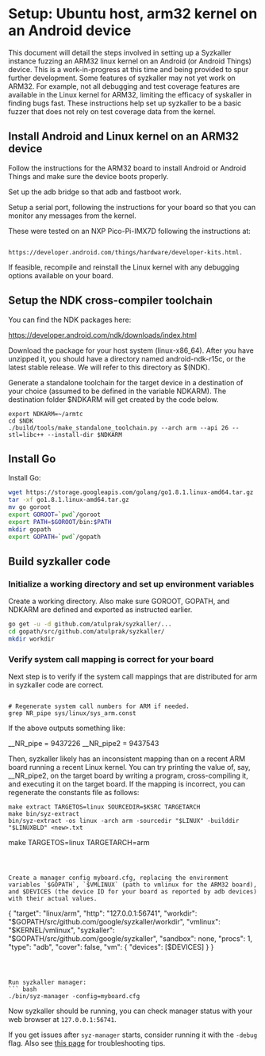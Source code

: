 # Setup: Ubuntu host, arm32 kernel on an Android device

This document will detail the steps involved in setting up a Syzkaller instance fuzzing an ARM32 linux kernel on an Android (or Android Things) device. This is a work-in-progress at this time and being provided to spur further development. Some features of syzkaller may not yet work on ARM32. For example, not all debugging and test coverage features are available in the Linux kernel for ARM32, limiting the efficacy of syskaller in finding bugs fast. These instructions help set up syzkaller to be a basic fuzzer that does not rely on test coverage data from the kernel. 

## Install Android and Linux kernel on an ARM32 device

Follow the instructions for the ARM32 board to install Android or 
Android Things and make sure the device boots properly.

Set up the adb bridge so that adb and fastboot work.

Setup a serial port, following the instructions for your board so that you can monitor any messages from the kernel.

These were tested on an NXP Pico-Pi-IMX7D following the instructions at:

```

https://developer.android.com/things/hardware/developer-kits.html.

```


If feasible, recompile and reinstall the Linux kernel with any debugging options available on your board.


## Setup the NDK cross-compiler toolchain


You can find the NDK packages here:

https://developer.android.com/ndk/downloads/index.html


Download the package for your host system (linux-x86_64). After you have unzipped it, you should have a directory named android-ndk-r15c, or the latest stable release. We will refer to this directory as $(NDK).


Generate a standalone toolchain for the target device in a destination of your choice (assumed to be defined in the variable NDKARM). The destination folder $NDKARM will get created by the code below.

```
export NDKARM=~/armtc
cd $NDK
./build/tools/make_standalone_toolchain.py --arch arm --api 26 --stl=libc++ --install-dir $NDKARM
```

## Install Go

Install Go:
``` bash
wget https://storage.googleapis.com/golang/go1.8.1.linux-amd64.tar.gz
tar -xf go1.8.1.linux-amd64.tar.gz
mv go goroot
export GOROOT=`pwd`/goroot
export PATH=$GOROOT/bin:$PATH
mkdir gopath
export GOPATH=`pwd`/gopath

```

## Build syzkaller code

### Initialize a working directory and set up environment variables
Create a working directory. Also make sure GOROOT, GOPATH, and NDKARM are defined and exported as instructed earlier. 

``` bash
go get -u -d github.com/atulprak/syzkaller/...
cd gopath/src/github.com/atulprak/syzkaller/
mkdir workdir 

```

### Verify system call mapping is correct for your board
Next step is to verify if the system call mappings that are distributed for arm in syzkaller code are correct. 
```

# Regenerate system call numbers for ARM if needed. 
grep NR_pipe sys/linux/sys_arm.const 

```

If the above outputs something like:

__NR_pipe = 9437226
__NR_pipe2 = 9437543

Then, syzkaller likely has an inconsistent mapping than on a recent ARM board running a recent Linux kernel. You can try printing the value of, say, __NR_pipe2, on the target board by writing a  program, cross-compiling it, and executing it on the target board. If the mapping is incorrect, you can regenerate the constants file as follows:

```
make extract TARGETOS=linux SOURCEDIR=$KSRC TARGETARCH 
make bin/syz-extract
bin/syz-extract -os linux -arch arm -sourcedir "$LINUX" -builddir "$LINUXBLD" <new>.txt

```



make TARGETOS=linux TARGETARCH=arm 
```



Create a manager config myboard.cfg, replacing the environment
variables `$GOPATH`, `$VMLINUX` (path to vmlinux for the ARM32 board), and $DEVICES (the device ID for your board as reported by adb devices) with their actual values.
```
{
	"target": "linux/arm",
	"http": "127.0.0.1:56741",
	"workdir": "$GOPATH/src/github.com/google/syzkaller/workdir",
	"vmlinux": "$KERNEL/vmlinux",
	"syzkaller": "$GOPATH/src/github.com/google/syzkaller",
    "sandbox": none,
	"procs": 1,
	"type": "adb",
    "cover": false, 
	"vm": {
        "devices": [$DEVICES]
	}
}
```



Run syzkaller manager:
``` bash
./bin/syz-manager -config=myboard.cfg
```

Now syzkaller should be running, you can check manager status with your web browser at `127.0.0.1:56741`.

If you get issues after `syz-manager` starts, consider running it with the `-debug` flag.
Also see [this page](troubleshooting.md) for troubleshooting tips.



